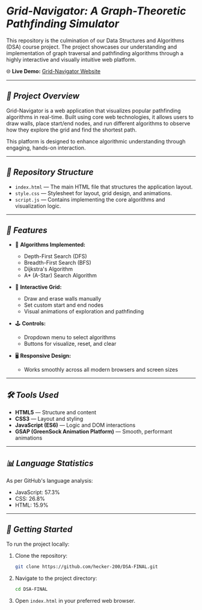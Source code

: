 # _**Grid-Navigator: A Graph-Theoretic Pathfinding Simulator**_

This repository is the culmination of our Data Structures and Algorithms (DSA) course project. The project showcases our understanding and implementation of graph traversal and pathfinding algorithms through a highly interactive and visually intuitive web platform.

🌐 **Live Demo:** [Grid-Navigator Website](https://hecker-200.github.io/DSAFINAL/)

---

## **_🚀 Project Overview_**

Grid-Navigator is a web application that visualizes popular pathfinding algorithms in real-time. Built using core web technologies, it allows users to draw walls, place start/end nodes, and run different algorithms to observe how they explore the grid and find the shortest path.

This platform is designed to enhance algorithmic understanding through engaging, hands-on interaction.

---

## **_📁 Repository Structure_**

- `index.html` — The main HTML file that structures the application layout.
- `style.css` — Stylesheet for layout, grid design, and animations.
- `script.js` — Contains implementing the core algorithms and visualization logic.

---

## **_🧠 Features_**

- 🧭 **Algorithms Implemented:**
  - Depth-First Search (DFS)
  - Breadth-First Search (BFS)
  - Dijkstra's Algorithm
  - A* (A-Star) Search Algorithm

- 🧱 **Interactive Grid:**
  - Draw and erase walls manually
  - Set custom start and end nodes
  - Visual animations of exploration and pathfinding

- 🕹️ **Controls:**
  - Dropdown menu to select algorithms
  - Buttons for visualize, reset, and clear

- 🖥️ **Responsive Design:**
  - Works smoothly across all modern browsers and screen sizes

---

## **_🛠️ Tools Used_**

- **HTML5** — Structure and content
- **CSS3** — Layout and styling
- **JavaScript (ES6)** — Logic and DOM interactions
- **GSAP (GreenSock Animation Platform)** — Smooth, performant animations

---

## **_📊 Language Statistics_**

As per GitHub's language analysis:

- JavaScript: 57.3%
- CSS: 26.8%
- HTML: 15.9%

---

## **_📌 Getting Started_**

To run the project locally:

1. Clone the repository:
   ```bash
   git clone https://github.com/hecker-200/DSA-FINAL.git
2. Navigate to the project directory:
   ```bash
   cd DSA-FINAL
3. Open `index.html` in your preferred web browser.
